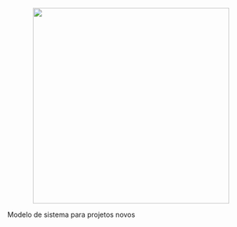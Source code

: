 <p align="center"><img src="https://yt3.ggpht.com/a/AGF-l78qqnn2Lq7PxKZSTfImlfOkASV7Ny_io1bXLA=s900-c-k-c0xffffffff-no-rj-mo" width="400"></p>

Modelo de sistema para projetos novos
